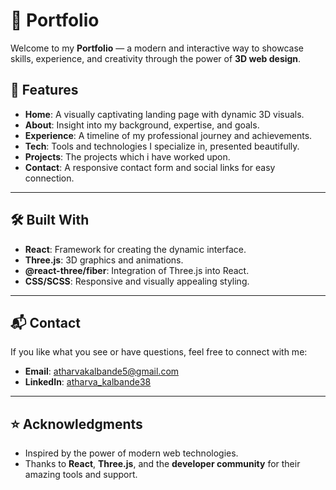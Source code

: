 # 🌟 Portfolio  

Welcome to my **Portfolio** — a modern and interactive way to showcase skills, experience, and creativity through the power of **3D web design**.  

## 🚀 Features  
- **Home**: A visually captivating landing page with dynamic 3D visuals.  
- **About**: Insight into my background, expertise, and goals.  
- **Experience**: A timeline of my professional journey and achievements.  
- **Tech**: Tools and technologies I specialize in, presented beautifully.
- **Projects**: The projects which i have worked upon.  
- **Contact**: A responsive contact form and social links for easy connection.  

---

## 🛠️ Built With  
- **React**: Framework for creating the dynamic interface.  
- **Three.js**: 3D graphics and animations.  
- **@react-three/fiber**: Integration of Three.js into React.  
- **CSS/SCSS**: Responsive and visually appealing styling.  

---

## 📬 Contact  
If you like what you see or have questions, feel free to connect with me:  
- **Email**: [atharvakalbande5@gmail.com](mailto:atharvakalbande5@gmail.com)  
- **LinkedIn**: [atharva_kalbande38](https://www.linkedin.com/in/atharva-kalbande38/)  

---

## ⭐ Acknowledgments  
- Inspired by the power of modern web technologies.  
- Thanks to **React**, **Three.js**, and the **developer community** for their amazing tools and support.  
